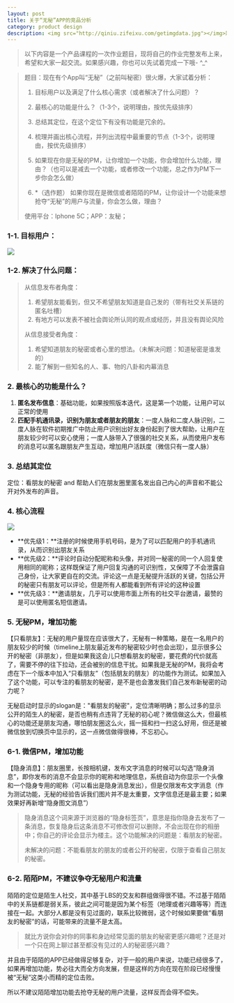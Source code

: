 ```yaml
---
layout: post 
title: 关于“无秘”APP的竞品分析
category: product design
description: <img src="http://qiniu.zifeixu.com/getimgdata.jpg"></img>题目：现在有个App叫“无秘”（之前叫秘密）很火爆，大家试着分析：<br>1.  目标用户以及满足了什么核心需求（或者解决了什么问题）？<br>2.  最核心的功能是什么？（1-3个，说明理由，按优先级排序）<br>3.  总结其定位，在这个定位下有没有功能是冗余的。<br>4.  梳理并画出核心流程，并列出流程中最重要的节点（1-3个，说明理由，按优先级排序）<br>5.  如果现在你是无秘的PM，让你增加一个功能，你会增加什么功能，理由？（也可以是减去一个功能，或者修改一个功能，总之作为PM下一步你会怎么做）<br>6.  *（选作题） 如果你现在是微信或者陌陌的PM，让你设计一个功能来想抢夺“无秘”的用户与流量，你会怎么做，理由？
--- 
```



> 以下内容是一个产品课程的一次作业题目，现将自己的作业完整发布上来，希望和大家一起交流。如果感兴趣，你也可以先试着完成一下哦- ^_^


> 题目：现在有个App叫“无秘”（之前叫秘密）很火爆，大家试着分析：
> 
> 1.  目标用户以及满足了什么核心需求（或者解决了什么问题）？
> 
> 2.  最核心的功能是什么？（1-3个，说明理由，按优先级排序）
> 
> 3.  总结其定位，在这个定位下有没有功能是冗余的。
> 
> 4.  梳理并画出核心流程，并列出流程中最重要的节点（1-3个，说明理由，按优先级排序）
> 
> 5.  如果现在你是无秘的PM，让你增加一个功能，你会增加什么功能，理由？（也可以是减去一个功能，或者修改一个功能，总之作为PM下一步你会怎么做）
> 
> 6.  *（选作题） 如果你现在是微信或者陌陌的PM，让你设计一个功能来想抢夺“无秘”的用户与流量，你会怎么做，理由？
> 
> 使用平台：Iphone 5C；APP：友秘；



### 1-1. 目标用户：

![](http://qiniu.zifeixu.com/2014-07-09-img1.gif)

### 1-2. 解决了什么问题：

> 从信息发布者角度：
> 
> 1.  希望朋友能看到，但又不希望朋友知道是自己发的（带有社交关系链的匿名吐槽）
> 2.  有地方可以发表不被社会舆论所认同的观点或经历，并且没有舆论风险
> 
> 从信息接受者角度：
> 
> 1.  希望知道朋友的秘密或者心里的想法。（未解决问题：知道秘密是谁发的）
> 2.  能了解到一些知名的人、事、物的八卦和内幕消息

### 2. 最核心的功能是什么？

1.  **匿名发布信息**：基础功能，如果按照版本迭代，这是第一个功能，让用户可以正常的使用
2.  **匹配手机通讯录，识别为朋友或者朋友的朋友**：一度人脉和二度人脉识别，二度人脉在软件初期推广中防止用户识别出好友身份起到了很大帮助，让用户在朋友较少时可以安心使用；一度人脉带入了很强的社交关系，从而使用户发布的消息可以匿名跟朋友产生互动，增加用户活跃度（微信只有一度人脉）

### 3. 总结其定位

定位：看朋友的秘密 and 帮助人们在朋友圈里匿名发出自己内心的声音和不能公开对外发布的声音。

### 4. 核心流程

![](http://qiniu.zifeixu.com/2014-07-09-img2.png)

*   **优先级1：**注册的时候使用手机号码，是为了可以匹配用户的手机通讯录，从而识别出朋友关系
*   **优先级2：**评论时自动分配昵称和头像，并对同一秘密的同一个人回复使用相同的昵称；这样既保证了用户回复沟通的可识别性，又保障了不会泄露自己身份，让大家更自在的交流。评论这一点是无秘提升活跃的关键，包括公开的秘密只有朋友可以评论，但是所有人都能看到所有评论的这种设置
*   **优先级3：**邀请朋友，几乎可以使用市面上所有的社交平台邀请，最赞的是可以使用匿名短信邀请。

### 5. 无秘PM，增加功能

【只看朋友】：无秘的用户量现在应该很大了，无秘有一种策略，是在一名用户的朋友较少的时候（timeline上朋友最近发布的秘密较少时也会出现），显示很多公开的秘密（非朋友），但是如果我这会儿只想看朋友的秘密，要花费的代价就高了，需要不停的往下拉动，还会被别的信息干扰。如果我是无秘的PM，我将会考虑在下一个版本中加入“只看朋友”（包括朋友的朋友）的功能作为测试。如果加入了这个功能，可以专注的看朋友的秘密，是不是也会激发我们自己发布新秘密的动力呢？

无秘启动时显示的slogan是："看朋友的秘密"，定位清晰明确；那么过多的显示公开的陌生人的秘密，是否也稍有点违背了无秘的初心呢？微信做这么大，但最核心的功能还是朋友沟通，哪怕朋友圈这么火，摇一摇和扫一扫这么好用，但还是被微信放到切换页中显示的，这一点微信做得很棒，不忘初心。

### 6-1. 微信PM，增加功能

【隐身消息】：朋友圈里，长按相机键，发布文字消息的时候可以勾选“隐身消息”，即你发布的消息不会显示你的昵称和地理信息，系统自动为你显示一个头像和一个隐身专用的昵称（可以看出是隐身消息发出），但是仅限发布文字消息（作为测试功能，无秘的经验告诉我们图片并不是太重要，文字信息还是最主要；如果效果好再新增“隐身图文消息”）

> 隐身消息这个词来源于浏览器的“隐身标签页”，意思是指你隐身去发布了一条消息，恢复隐身后这条消息不可修改但可以删除，不会出现在你的相册中；你自己的评论会显示为楼主。这个功能解决的问题是：看朋友的秘密。
> 
> 未解决的问题：不能看朋友的朋友的或者公开的秘密，仅限于查看自己朋友的秘密。

### 6-2. 陌陌PM，不建议争夺无秘用户和流量

陌陌的定位是陌生人社交，其中基于LBS的交友和群组做得很不错。不过基于陌陌中的关系链都是弱关系，彼此之间可能是因为某个标签（地理或者兴趣等等）而连接在一起。大部分人都是没有见过面的，联系比较微弱，这个时候如果要做“看朋友的秘密”的话，可能带来的流量不是太高。

> 就比方说你会对你的同事和身边经常见面的朋友的秘密更感兴趣呢？还是对一个只在网上聊过甚至都没有见过的人的秘密感兴趣？

并且由于陌陌的APP已经做得足够复杂，对于一般的用户来说，功能已经很多了，如果再增加功能，势必往大而全方向发展，但是这样的方向在现在阶段已经慢慢被“无秘”这类小而精的定位击败。

所以不建议陌陌增加功能去抢夺无秘的用户流量，这样反而会得不偿失。

